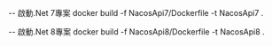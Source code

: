 -- 啟動.Net 7專案
docker build -f NacosApi7/Dockerfile -t NacosApi7 .

-- 啟動.Net 8專案
docker build -f NacosApi8/Dockerfile -t NacosApi8 .